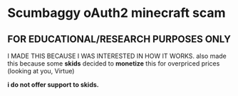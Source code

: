 # Scumbaggy oAuth2 minecraft scam
## FOR EDUCATIONAL/RESEARCH PURPOSES ONLY
I MADE THIS BECAUSE I WAS INTERESTED IN HOW IT WORKS.
also made this because some **skids** decided to **monetize** this for overpriced prices (looking at you, Virtue)  

**i do not offer support to skids.**
